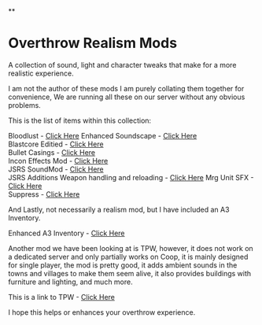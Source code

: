 **

**Overthrow Realism Mods**
===============================

A collection of sound, light and character tweaks that make for a more realistic experience.

I am not the author of these mods I am purely collating them together for convenience, We are running all these on our server without any obvious problems.

This is the list of items within this collection:

Bloodlust	 -	[Click Here](http://steamcommunity.com/sharedfiles/filedetails/?id=667953829) 
Enhanced Soundscape - [Click Here](http://steamcommunity.com/sharedfiles/filedetails/?id=825179978) 	
Blastcore Editied - [Click Here](http://steamcommunity.com/sharedfiles/filedetails/?id=767380317) 	
Bullet Casings - [Click Here](http://steamcommunity.com/sharedfiles/filedetails/?id=606289254)		
Incon Effects Mod - [Click Here](http://steamcommunity.com/sharedfiles/filedetails/?id=793892440) 	
JSRS SoundMod - [Click Here](http://steamcommunity.com/sharedfiles/filedetails/?id=861133494) 	
JSRS Additions Weapon handling and reloading - [Click Here](http://steamcommunity.com/sharedfiles/filedetails/?id=863393819) 
Mrg Unit SFX - [Click Here](http://www.armaholic.com/page.php?id=28888)	 
Suppress - [Click Here](http://steamcommunity.com/sharedfiles/filedetails/?id=825174634)	

And Lastly, not necessarily a realism mod, but I have included an A3 Inventory.

Enhanced A3 Inventory - [Click Here](http://steamcommunity.com/sharedfiles/filedetails/?id=809527168)	

Another mod we have been looking at is TPW, however, it does not work on a dedicated server and only partially works on Coop, it is mainly designed for single player, the mod is pretty good, it adds ambient sounds in the towns and villages to make them seem alive, it also provides buildings with furniture and lighting, and much more.

This is a link to TPW - [Click Here](http://www.armaholic.com/page.php?id=22592)	

I hope this helps or enhances your overthrow experience.
